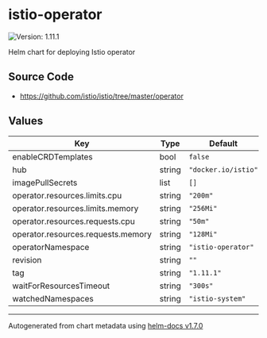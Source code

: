 # istio-operator

![Version: 1.11.1](https://img.shields.io/badge/Version-1.11.1-informational?style=flat-square)

Helm chart for deploying Istio operator

## Source Code

* <https://github.com/istio/istio/tree/master/operator>

## Values

| Key | Type | Default | Description |
|-----|------|---------|-------------|
| enableCRDTemplates | bool | `false` |  |
| hub | string | `"docker.io/istio"` |  |
| imagePullSecrets | list | `[]` |  |
| operator.resources.limits.cpu | string | `"200m"` |  |
| operator.resources.limits.memory | string | `"256Mi"` |  |
| operator.resources.requests.cpu | string | `"50m"` |  |
| operator.resources.requests.memory | string | `"128Mi"` |  |
| operatorNamespace | string | `"istio-operator"` |  |
| revision | string | `""` |  |
| tag | string | `"1.11.1"` |  |
| waitForResourcesTimeout | string | `"300s"` |  |
| watchedNamespaces | string | `"istio-system"` |  |

----------------------------------------------
Autogenerated from chart metadata using [helm-docs v1.7.0](https://github.com/norwoodj/helm-docs/releases/v1.7.0)
